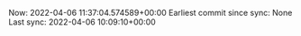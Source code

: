 Now: 2022-04-06 11:37:04.574589+00:00 Earliest commit since sync: None Last sync: 2022-04-06 10:09:10+00:00
